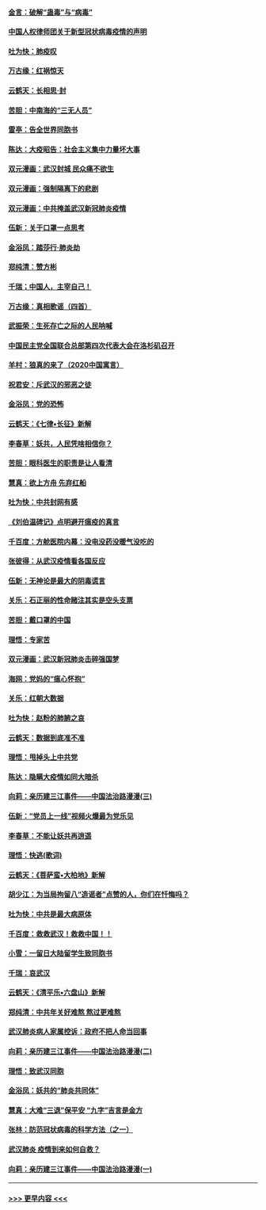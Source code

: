 #### [金言：破解“蛊毒”与“病毒”](../pages/nsc993/n11864103.md?t=02131444) 
#### [中国人权律师团关于新型冠状病毒疫情的声明](../pages/nsc993/n11864249.md?t=02131444) 
#### [吐为快：肺疫叹](../pages/nsc993/n11864027.md?t=02131444) 
#### [万古缘：红祸惊天](../pages/nsc993/n11864079.md?t=02131444) 
#### [云鹤天：长相思‧封](../pages/nsc993/n11864006.md?t=02131444) 
#### [苦胆：中南海的“三无人员”](../pages/nsc993/n11862997.md?t=02131444) 
#### [雷亭：告全世界同胞书](../pages/nsc993/n11862572.md?t=02131444) 
#### [陈达：大疫昭告：社会主义集中力量坏大事](../pages/nsc993/n11859419.md?t=02131444) 
#### [双元漫画：武汉封城 民众痛不欲生](../pages/nsc993/n11859287.md?t=02131444) 
#### [双元漫画：强制隔离下的悲剧](../pages/nsc993/n11859244.md?t=02131444) 
#### [双元漫画：中共掩盖武汉新冠肺炎疫情](../pages/nsc993/n11858249.md?t=02131444) 
#### [伍新：关于口罩一点思考](../pages/nsc993/n11859195.md?t=02131444) 
#### [金浴凤：踏莎行‧肺炎劫](../pages/nsc993/n11858227.md?t=02131444) 
#### [郑纯清：赞方彬](../pages/nsc993/n11856803.md?t=02131444) 
#### [千瑞；中国人，主宰自己！](../pages/nsc993/n11856793.md?t=02131444) 
#### [万古缘：真相歌谣（四首）](../pages/nsc993/n11856263.md?t=02131444) 
#### [武振荣：生死存亡之际的人民呐喊](../pages/nsc993/n11856256.md?t=02131444) 
#### [中国民主党全国联合总部第四次代表大会在洛杉矶召开](../pages/nsc993/n11856344.md?t=02131444) 
#### [羊村：狼真的来了（2020中国寓言）](../pages/nsc993/n11856229.md?t=02131444) 
#### [祝君安：斥武汉的邪恶之徒](../pages/nsc993/n11855861.md?t=02131444) 
#### [金浴凤：党的恐怖](../pages/nsc993/n11855849.md?t=02131444) 
#### [云鹤天：《七律▪长征》新解](../pages/nsc993/n11855479.md?t=02131444) 
#### [李春草：妖共，人民凭啥相信你？](../pages/nsc993/n11855196.md?t=02131444) 
#### [苦胆：眼科医生的职责是让人看清](../pages/nsc993/n11853840.md?t=02131444) 
#### [慧真：欲上方舟 先弃红船](../pages/nsc993/n11853483.md?t=02131444) 
#### [吐为快：中共封网有感](../pages/nsc993/n11852575.md?t=02131444) 
#### [《刘伯温碑记》点明避开瘟疫的真言](../pages/nsc993/n11852128.md?t=02131444) 
#### [千百度：方舱医院内幕：没电没药没暖气没吃的](../pages/nsc993/n11850211.md?t=02131444) 
#### [张彼得：从武汉疫情看各国反应](../pages/nsc993/n11850102.md?t=02131444) 
#### [伍新：无神论是最大的阴毒谎言](../pages/nsc993/n11846129.md?t=02131444) 
#### [关乐：石正丽的性命赌注其实是空头支票](../pages/nsc993/n11846109.md?t=02131444) 
#### [苦胆：戴口罩的中国](../pages/nsc993/n11845576.md?t=02131444) 
#### [理悟：专家苦](../pages/nsc993/n11845564.md?t=02131444) 
#### [双元漫画：武汉新冠肺炎击碎强国梦](../pages/nsc993/n11843320.md?t=02131444) 
#### [海网：党妈的“瘟心怀抱”](../pages/nsc993/n11840740.md?t=02131444) 
#### [关乐：红朝大数据](../pages/nsc993/n11840675.md?t=02131444) 
#### [吐为快：赵粉的肺腑之哀](../pages/nsc993/n11840618.md?t=02131444) 
#### [云鹤天：数据到底准不准](../pages/nsc993/n11840325.md?t=02131444) 
#### [理悟：甩掉头上中共党](../pages/nsc993/n11838826.md?t=02131444) 
#### [陈达：隐瞒大疫情如同大暗杀](../pages/nsc993/n11838771.md?t=02131444) 
#### [向莉：亲历建三江事件——中国法治路漫漫(三)](../pages/nsc993/n11831825.md?t=02131444) 
#### [伍新：“党员上一线”视频火爆最为党乐见](../pages/nsc993/n11838200.md?t=02131444) 
#### [李春草：不能让妖共再逍遥](../pages/nsc993/n11838102.md?t=02131444) 
#### [理悟：快逃(歌词)](../pages/nsc993/n11838083.md?t=02131444) 
#### [云鹤天：《菩萨蛮▪大柏地》新解](../pages/nsc993/n11838059.md?t=02131444) 
#### [胡少江：为当局拘留八“造谣者”点赞的人，你们在忏悔吗？](../pages/nsc993/n11836801.md?t=02131444) 
#### [吐为快：中共是最大病原体](../pages/nsc993/n11836748.md?t=02131444) 
#### [千百度：救救武汉！救救中国！！](../pages/nsc993/n11836145.md?t=02131444) 
#### [小雪：一留日大陆留学生致同胞书](../pages/nsc993/n11834624.md?t=02131444) 
#### [千瑞：哀武汉](../pages/nsc993/n11833647.md?t=02131444) 
#### [云鹤天：《清平乐▪六盘山》新解](../pages/nsc993/n11833611.md?t=02131444) 
#### [郑纯清：中共年关好难熬 熬过更难熬](../pages/nsc993/n11833489.md?t=02131444) 
#### [武汉肺炎病人家属控诉：政府不把人命当回事](../pages/nsc993/n11833205.md?t=02131444) 
#### [向莉：亲历建三江事件——中国法治路漫漫(二)](../pages/nsc993/n11829102.md?t=02131444) 
#### [理悟：致武汉同胞](../pages/nsc993/n11831522.md?t=02131444) 
#### [金浴凤：妖共的“肺炎共同体”](../pages/nsc993/n11829448.md?t=02131444) 
#### [慧真：大难“三退”保平安 “九字”吉言是金方](../pages/nsc993/n11829501.md?t=02131444) 
#### [张林：防范冠状病毒的科学方法（之一）](../pages/nsc993/n11828618.md?t=02131444) 
#### [武汉肺炎 疫情到来如何自救？](../pages/nsc993/n11827632.md?t=02131444) 
#### [向莉：亲历建三江事件——中国法治路漫漫(一)](../pages/nsc993/n11827190.md?t=02131444) 

----
#### [ >>> 更早内容 <<< ](../indexes/nsc993-earlier.md)
